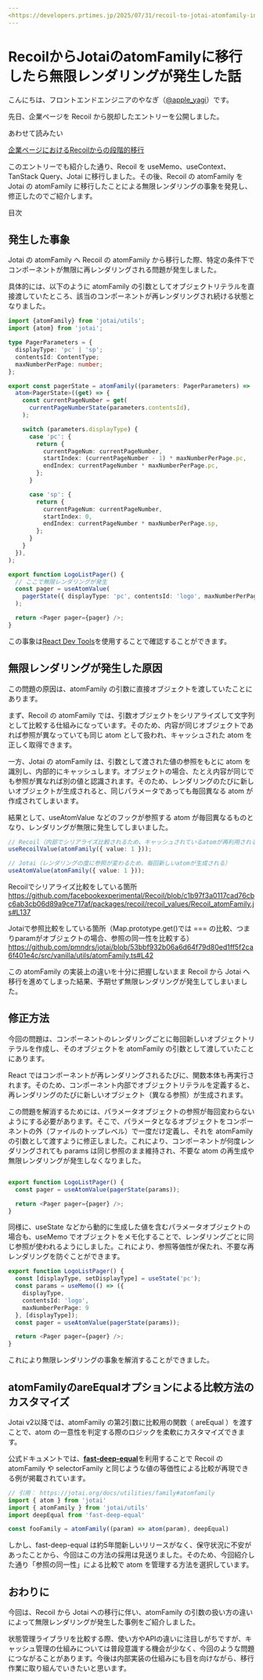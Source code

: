 ```yaml
---
<https://developers.prtimes.jp/2025/07/31/recoil-to-jotai-atomfamily-infinite-rendering/>
---
```


# RecoilからJotaiのatomFamilyに移行したら無限レンダリングが発生した話

こんにちは、フロントエンドエンジニアのやなぎ（[@apple\_yagi](https://twitter.com/apple_yagi)）です。

先日、企業ページを Recoil から脱却したエントリーを公開しました。

あわせて読みたい


[企業ページにおけるRecoilからの段階的移行](https://developers.prtimes.jp/2025/07/18/company-page-recoil-migration/)

このエントリーでも紹介した通り、Recoil を useMemo、useContext、TanStack Query、Jotai に移行しました。その後、Recoil の atomFamily を Jotai の atomFamily に移行したことによる無限レンダリングの事象を発見し、修正したのでご紹介します。

目次

## 発生した事象

Jotai の atomFamily へ Recoil の atomFamily から移行した際、特定の条件下でコンポーネントが無限に再レンダリングされる問題が発生しました。

具体的には、以下のように atomFamily の引数としてオブジェクトリテラルを直接渡していたところ、該当のコンポーネントが再レンダリングされ続ける状態となりました。

```typescript
import {atomFamily} from 'jotai/utils';
import {atom} from 'jotai';

type PagerParameters = {
  displayType: 'pc' | 'sp';
  contentsId: ContentType;
  maxNumberPerPage: number;
};

export const pagerState = atomFamily((parameters: PagerParameters) =>
  atom<PagerState>((get) => {
    const currentPageNumber = get(
      currentPageNumberState(parameters.contentsId),
    );

    switch (parameters.displayType) {
      case 'pc': {
        return {
          currentPageNum: currentPageNumber,
          startIndex: (currentPageNumber - 1) * maxNumberPerPage.pc,
          endIndex: currentPageNumber * maxNumberPerPage.pc,
        };
      }

      case 'sp': {
        return {
          currentPageNum: currentPageNumber,
          startIndex: 0,
          endIndex: currentPageNumber * maxNumberPerPage.sp,
        };
      }
    }
  }),
);

export function LogoListPager() {
  // ここで無限レンダリングが発生
  const pager = useAtomValue(
    pagerState({ displayType: 'pc', contentsId: 'logo', maxNumberPerPage: 9 }),
  );

  return <Pager pager={pager} />;
}
```

この事象は[React Dev Tools](https://chromewebstore.google.com/detail/react-developer-tools/fmkadmapgofadopljbjfkapdkoienihi?hl=ja)を使用することで確認することができます。

## **無限レンダリングが発生した原因**

この問題の原因は、atomFamily の引数に直接オブジェクトを渡していたことにあります。

まず、Recoil の atomFamily では、引数オブジェクトをシリアライズして文字列として比較する仕組みになっています。そのため、内容が同じオブジェクトであれば参照が異なっていても同じ atom として扱われ、キャッシュされた atom を正しく取得できます。

一方、Jotai の atomFamily は、引数として渡された値の参照をもとに atom を識別し、内部的にキャッシュします。オブジェクトの場合、たとえ内容が同じでも参照が異なれば別の値と認識されます。そのため、レンダリングのたびに新しいオブジェクトが生成されると、同じパラメータであっても毎回異なる atom が作成されてしまいます。

結果として、useAtomValue などのフックが参照する atom が毎回異なるものとなり、レンダリングが無限に発生してしまいました。

```typescript
// Recoil（内部でシリアライズ比較されるため、キャッシュされているatomが再利用される）
useRecoilValue(atomFamily({ value: 1 }));

// Jotai（レンダリングの度に参照が変わるため、毎回新しいatomが生成される）
useAtomValue(atomFamily({ value: 1 }));
```

Recoilでシリアライズ比較をしている箇所
<https://github.com/facebookexperimental/Recoil/blob/c1b97f3a0117cad76cbc6ab3cb06d89a9ce717af/packages/recoil/recoil_values/Recoil_atomFamily.js#L137>

Jotaiで参照比較をしている箇所（Map.prototype.get()では === の比較、つまりparamがオブジェクトの場合、参照の同一性を比較する）
<https://github.com/pmndrs/jotai/blob/53bbf932b06a6d64f79d80ed1ff5f2ca6f401e4c/src/vanilla/utils/atomFamily.ts#L42>

この atomFamily の実装上の違いを十分に把握しないまま Recoil から Jotai へ移行を進めてしまった結果、予期せず無限レンダリングが発生してしまいました。

## **修正方法**

今回の問題は、コンポーネントのレンダリングごとに毎回新しいオブジェクトリテラルを作成し、そのオブジェクトを atomFamily の引数として渡していたことにあります。

React ではコンポーネントが再レンダリングされるたびに、関数本体も再実行されます。そのため、コンポーネント内部でオブジェクトリテラルを定義すると、再レンダリングのたびに新しいオブジェクト（異なる参照）が生成されます。

この問題を解消するためには、パラメータオブジェクトの参照が毎回変わらないようにする必要があります。そこで、パラメータとなるオブジェクトをコンポーネントの外（ファイルのトップレベル）で一度だけ定義し、それを atomFamily の引数として渡すように修正しました。これにより、コンポーネントが何度レンダリングされても params は同じ参照のまま維持され、不要な atom の再生成や無限レンダリングが発生しなくなりました。

```typescript

export function LogoListPager() {
  const pager = useAtomValue(pagerState(params));

  return <Pager pager={pager} />;
}
```

同様に、useState などから動的に生成した値を含むパラメータオブジェクトの場合も、useMemo でオブジェクトをメモ化することで、レンダリングごとに同じ参照が使われるようにしました。これにより、参照等価性が保たれ、不要な再レンダリングを防ぐことができます。

```typescript
export function LogoListPager() {
  const [displayType, setDisplayType] = useState('pc');
  const params = useMemo(() => ({
    displayType,
    contentsId: 'logo',
    maxNumberPerPage: 9
  }, [displayType]);
  const pager = useAtomValue(pagerState(params));

  return <Pager pager={pager} />;
}
```

これにより無限レンダリングの事象を解消することができました。

## **atomFamilyのareEqualオプションによる比較方法のカスタマイズ**

Jotai v2以降では、atomFamily の第2引数に比較用の関数（ areEqual ）を渡すことで、atom の一意性を判定する際のロジックを柔軟にカスタマイズできます。

公式ドキュメントでは、[**fast-deep-equal**](https://github.com/epoberezkin/fast-deep-equal)を利用することで Recoil の atomFamily や selectorFamily と同じような値の等価性による比較が再現できる例が掲載されています。

```typescript
// 引用： https://jotai.org/docs/utilities/family#atomfamily
import { atom } from 'jotai'
import { atomFamily } from 'jotai/utils'
import deepEqual from 'fast-deep-equal'

const fooFamily = atomFamily((param) => atom(param), deepEqual)
```

しかし、fast-deep-equal は約5年間新しいリリースがなく、保守状況に不安があったことから、今回はこの方法の採用は見送りました。そのため、今回紹介した通り「参照の同一性」による比較で atom を管理する方法を選択しています。

## おわりに

今回は、Recoil から Jotai への移行に伴い、atomFamily の引数の扱い方の違いによって無限レンダリングが発生した事例をご紹介しました。

状態管理ライブラリを比較する際、使い方やAPIの違いに注目しがちですが、キャッシュ管理の仕組みについては普段意識する機会が少なく、今回のような問題につながることがあります。今後は内部実装の仕組みにも目を向けながら、移行作業に取り組んでいきたいと思います。
